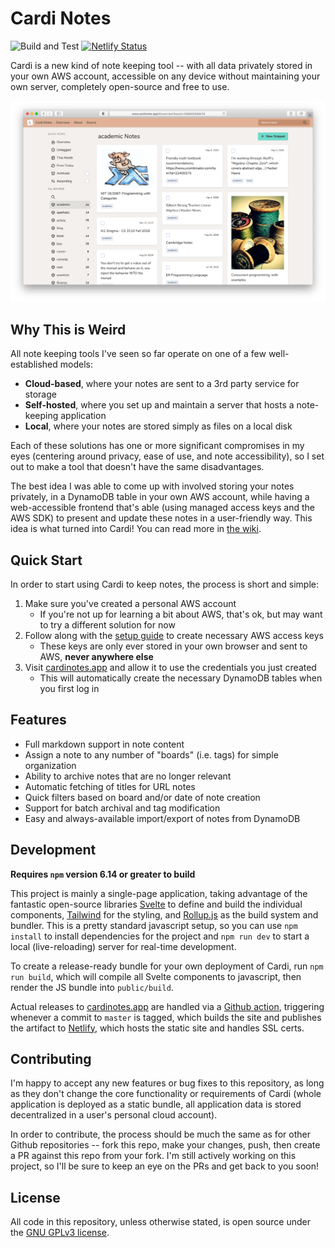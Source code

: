 # Cardi Notes

![Build and Test](https://github.com/pickledish/cardi/workflows/Build%20and%20Test/badge.svg)
[![Netlify Status](https://api.netlify.com/api/v1/badges/f3116a5c-0e08-4ac5-879b-914559877b01/deploy-status)](https://app.netlify.com/sites/sad-yonath-ed271d/deploys)

Cardi is a new kind of note keeping tool -- with all data privately stored in your own AWS account, accessible on any device without maintaining your own server, completely open-source and free to use.

![Cardi](./screenshot.png)

## Why This is Weird

All note keeping tools I've seen so far operate on one of a few well-established models:

- **Cloud-based**, where your notes are sent to a 3rd party service for storage
- **Self-hosted**, where you set up and maintain a server that hosts a note-keeping application
- **Local**, where your notes are stored simply as files on a local disk

Each of these solutions has one or more significant compromises in my eyes (centering around privacy, ease of use, and note accessibility), so I set out to make a tool that doesn't have the same disadvantages.

The best idea I was able to come up with involved storing your notes privately, in a DynamoDB table in your own AWS account, while having a web-accessible frontend that's able (using managed access keys and the AWS SDK) to present and update these notes in a user-friendly way. This idea is what turned into Cardi! You can read more in [the wiki](https://github.com/pickledish/cardi/wiki/About).

## Quick Start

In order to start using Cardi to keep notes, the process is short and simple:

1. Make sure you've created a personal AWS account
    - If you're not up for learning a bit about AWS, that's ok, but may want to try a different solution for now
1. Follow along with the [setup guide](https://github.com/pickledish/cardi/wiki/Setup) to create necessary AWS access keys
    - These keys are only ever stored in your own browser and sent to AWS, **never anywhere else**
1. Visit [cardinotes.app](https://www.cardinotes.app) and allow it to use the credentials you just created
    - This will automatically create the necessary DynamoDB tables when you first log in

## Features

- Full markdown support in note content
- Assign a note to any number of "boards" (i.e. tags) for simple organization
- Ability to archive notes that are no longer relevant
- Automatic fetching of titles for URL notes
- Quick filters based on board and/or date of note creation
- Support for batch archival and tag modification
- Easy and always-available import/export of notes from DynamoDB

## Development

**Requires `npm` version 6.14 or greater to build**

This project is mainly a single-page application, taking advantage of the fantastic open-source libraries [Svelte](https://svelte.dev) to define and build the individual components, [Tailwind](https://tailwindcss.com) for the styling, and [Rollup.js](https://rollupjs.org) as the build system and bundler. This is a pretty standard javascript setup, so you can use `npm install` to install dependencies for the project and `npm run dev` to start a local (live-reloading) server for real-time development.

To create a release-ready bundle for your own deployment of Cardi, run `npm run build`, which will compile all Svelte components to javascript, then render the JS bundle into `public/build`.

Actual releases to [cardinotes.app](https://www.cardinotes.app) are handled via a [Github action](./.github/workflows/deploy.yaml), triggering whenever a commit to `master` is tagged, which builds the site and publishes the artifact to [Netlify](https://www.netlify.com), which hosts the static site and handles SSL certs.

## Contributing

I'm happy to accept any new features or bug fixes to this repository, as long as they don't change the core functionality or requirements of Cardi (whole application is deployed as a static bundle, all application data is stored decentralized in a user's personal cloud account).

In order to contribute, the process should be much the same as for other Github repositories -- fork this repo, make your changes, push, then create a PR against this repo from your fork. I'm still actively working on this project, so I'll be sure to keep an eye on the PRs and get back to you soon!

## License

All code in this repository, unless otherwise stated, is open source under the [GNU GPLv3 license](./LICENSE).

